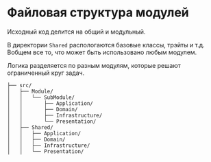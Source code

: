 # Файловая структура модулей

Исходный код делится на общий и модульный.

В директории `Shared` распологаются базовые классы, трэйты и т.д.
Вобщем все то, что может быть использовано любым модулем.

Логика разделяется по разным модулям, которые решают ограниченный круг задач.

    ├── src/
    │   ├── Module/
    │   │   └── SubModule/
    │   │       ├── Application/
    │   │       ├── Domain/
    │   │       ├── Infrastructure/
    │   │       └── Presentation/
    │   ├── Shared/
    │   │   ├── Application/
    │   │   ├── Domain/
    │   │   ├── Infrastructure/
    │   │   └── Presentation/

